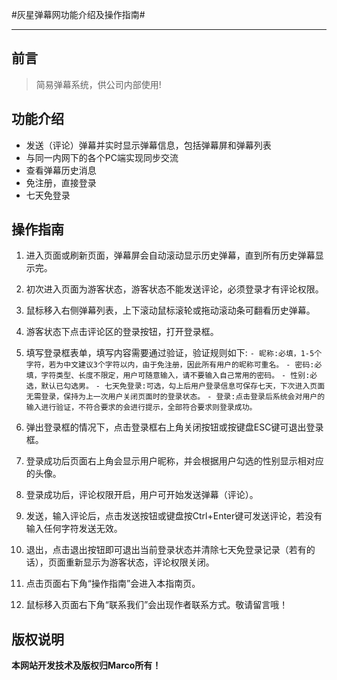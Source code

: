 #灰星弹幕网功能介绍及操作指南#

----------
## 前言 ##
> 简易弹幕系统，供公司内部使用!

## 功能介绍 ##
- 发送（评论）弹幕并实时显示弹幕信息，包括弹幕屏和弹幕列表
- 与同一内网下的各个PC端实现同步交流
- 查看弹幕历史消息
- 免注册，直接登录
- 七天免登录

## 操作指南 ##
1. 进入页面或刷新页面，弹幕屏会自动滚动显示历史弹幕，直到所有历史弹幕显示完。

2. 初次进入页面为游客状态，游客状态不能发送评论，必须登录才有评论权限。

3. 鼠标移入右侧弹幕列表，上下滚动鼠标滚轮或拖动滚动条可翻看历史弹幕。

4. 游客状态下点击评论区的登录按钮，打开登录框。

5. 填写登录框表单，填写内容需要通过验证，验证规则如下:
	`- 昵称:必填，1-5个字符，若为中文建议3个字符以内，由于免注册，因此所有用户的昵称可重名。`
	`- 密码:必填，字符类型、长度不限定，用户可随意输入，请不要输入自己常用的密码。`
	`- 性别:必选，默认已勾选男。`
	`- 七天免登录:可选，勾上后用户登录信息可保存七天，下次进入页面无需登录，保持为上一次用户关闭页面时的登录状态。`
	`- 登录:点击登录后系统会对用户的输入进行验证，不符合要求的会进行提示，全部符合要求则登录成功。`

6. 弹出登录框的情况下，点击登录框右上角关闭按钮或按键盘ESC键可退出登录框。
7. 登录成功后页面右上角会显示用户昵称，并会根据用户勾选的性别显示相对应的头像。

8. 登录成功后，评论权限开启，用户可开始发送弹幕（评论）。

9. 发送，输入评论后，点击发送按钮或键盘按Ctrl+Enter键可发送评论，若没有输入任何字符发送无效。

10. 退出，点击退出按钮即可退出当前登录状态并清除七天免登录记录（若有的话），页面重新显示为游客状态，评论权限关闭。

11. 点击页面右下角“操作指南”会进入本指南页。
12. 鼠标移入页面右下角“联系我们”会出现作者联系方式。敬请留言哦！

## 版权说明 ##
**本网站开发技术及版权归Marco所有！**